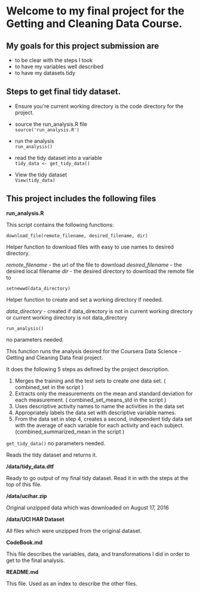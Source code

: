
Welcome to my final project for the Getting and Cleaning Data Course.  
=====================================================================

My goals for this project submission are
----------------------------------------  
- to be clear with the steps I took  
- to have my variables well described  
- to have my datasets tidy  


Steps to get final tidy dataset.
--------------------------------
- Ensure you're current working directory is the code directory for the project.  

- source the run_analysis.R file  
	`source('run_analysis.R')`
  
- run the analysis  
	`run_analysis()`

- read the tidy dataset into a variable  
	`tidy_data <- get_tidy_data()`

- View the tidy dataset  
	`View(tidy_data)` 
	


This project includes the following files
-----------------------------------------

**run_analysis.R**  

This script contains the following functions: 

`download_file(remote_filename, desired_filename, dir)`

Helper function to download files with easy to use names to desired directory.

*remote_filename*  - the url of the file to download
*desired_filename* - the desired local filename
*dir*              - the desired directory to download the remote file to


`setnewwd(data_directory)`

Helper function to create and set a working directory if needed.

*data_directory* - created if data_directory is not in current working directory or current working directory is not data_directory


`run_analysis()`

no parameters needed.

This function runs the analysis desired for the Coursera Data Science - Getting and Cleaning Data final project.

It does the following 5 steps as defined by the project description.

1. Merges the training and the test sets to create one data set.  ( combined_set in the script )
2. Extracts only the measurements on the mean and standard deviation for each measurement. ( combined_set_means_std in the script )
3. Uses descriptive activity names to name the activities in the data set
4. Appropriately labels the data set with descriptive variable names.
5. From the data set in step 4, creates a second, independent tidy data set with the average of each variable for each activity and each subject. (combined_summarized_mean in the script )

`get_tidy_data()`
no parameters needed.

Reads the tidy dataset and returns it.
 
**/data/tidy_data.dtf**  

Ready to go output of my final tidy dataset.  Read it in with the steps at the top of this file.

**/data/ucihar.zip**  

Original unzipped data which was downloaded on August 17, 2016

**/data/UCI HAR Dataset**  

All files which were unzipped from the original dataset.

**CodeBook.md**  

This file describes the variables, data, and transformations I did in order to get to the final analysis.

**README.md**  

This file.  Used as an index to describe the other files.


